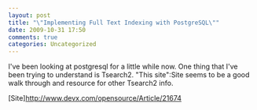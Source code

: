 ```yaml
---
layout: post
title: "\"Implementing Full Text Indexing with PostgreSQL\""
date: 2009-10-31 17:50
comments: true
categories: Uncategorized
---
```

I've been looking at postgresql for a little while now. One thing that I've been trying to understand is Tsearch2. "This site":Site  seems to be a good walk through and resource for other Tsearch2 info.

[Site]http://www.devx.com/opensource/Article/21674
